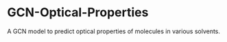 # GCN-Optical-Properties
A GCN model to predict optical properties of molecules in various solvents.
